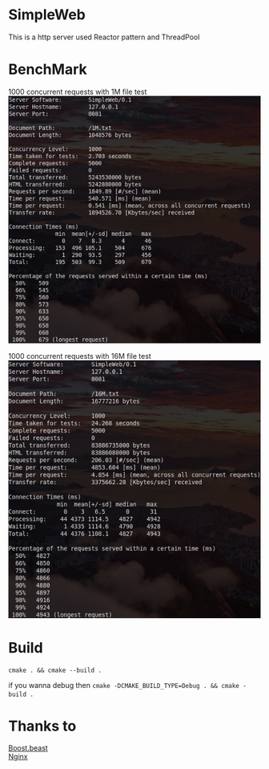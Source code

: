 # SimpleWeb
This is a http server used Reactor pattern and ThreadPool

# BenchMark
1000 concurrent requests with 1M file test  
![1M1000](https://raw.githubusercontent.com/i6o6i/SimpleWeb/main/benchmark/1M1000.png)

1000 concurrent requests with 16M file test  
![1M1000](https://raw.githubusercontent.com/i6o6i/SimpleWeb/main/benchmark/16M1000.png)

# Build
```
cmake . && cmake --build .
```
if you wanna debug then
`cmake -DCMAKE_BUILD_TYPE=Debug . && cmake -build .`

# Thanks to

[Boost.beast](https://github.com/boostorg/beast)  
[Nginx](https://github.com/nginx/nginx)  

